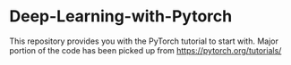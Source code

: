 # Deep-Learning-with-Pytorch
This repository provides you with the PyTorch tutorial to start with. Major portion of the code has been picked up from https://pytorch.org/tutorials/ 
